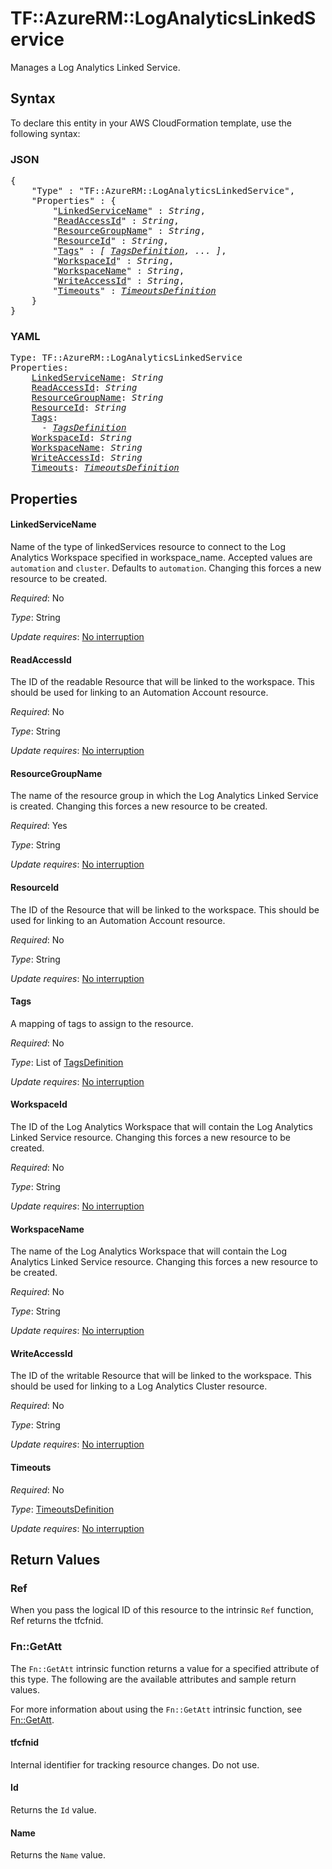 # TF::AzureRM::LogAnalyticsLinkedService

Manages a Log Analytics Linked Service.

## Syntax

To declare this entity in your AWS CloudFormation template, use the following syntax:

### JSON

<pre>
{
    "Type" : "TF::AzureRM::LogAnalyticsLinkedService",
    "Properties" : {
        "<a href="#linkedservicename" title="LinkedServiceName">LinkedServiceName</a>" : <i>String</i>,
        "<a href="#readaccessid" title="ReadAccessId">ReadAccessId</a>" : <i>String</i>,
        "<a href="#resourcegroupname" title="ResourceGroupName">ResourceGroupName</a>" : <i>String</i>,
        "<a href="#resourceid" title="ResourceId">ResourceId</a>" : <i>String</i>,
        "<a href="#tags" title="Tags">Tags</a>" : <i>[ <a href="tagsdefinition.md">TagsDefinition</a>, ... ]</i>,
        "<a href="#workspaceid" title="WorkspaceId">WorkspaceId</a>" : <i>String</i>,
        "<a href="#workspacename" title="WorkspaceName">WorkspaceName</a>" : <i>String</i>,
        "<a href="#writeaccessid" title="WriteAccessId">WriteAccessId</a>" : <i>String</i>,
        "<a href="#timeouts" title="Timeouts">Timeouts</a>" : <i><a href="timeoutsdefinition.md">TimeoutsDefinition</a></i>
    }
}
</pre>

### YAML

<pre>
Type: TF::AzureRM::LogAnalyticsLinkedService
Properties:
    <a href="#linkedservicename" title="LinkedServiceName">LinkedServiceName</a>: <i>String</i>
    <a href="#readaccessid" title="ReadAccessId">ReadAccessId</a>: <i>String</i>
    <a href="#resourcegroupname" title="ResourceGroupName">ResourceGroupName</a>: <i>String</i>
    <a href="#resourceid" title="ResourceId">ResourceId</a>: <i>String</i>
    <a href="#tags" title="Tags">Tags</a>: <i>
      - <a href="tagsdefinition.md">TagsDefinition</a></i>
    <a href="#workspaceid" title="WorkspaceId">WorkspaceId</a>: <i>String</i>
    <a href="#workspacename" title="WorkspaceName">WorkspaceName</a>: <i>String</i>
    <a href="#writeaccessid" title="WriteAccessId">WriteAccessId</a>: <i>String</i>
    <a href="#timeouts" title="Timeouts">Timeouts</a>: <i><a href="timeoutsdefinition.md">TimeoutsDefinition</a></i>
</pre>

## Properties

#### LinkedServiceName

Name of the type of linkedServices resource to connect to the Log Analytics Workspace specified in workspace_name. Accepted values are `automation` and `cluster`. Defaults to `automation`. Changing this forces a new resource to be created.

_Required_: No

_Type_: String

_Update requires_: [No interruption](https://docs.aws.amazon.com/AWSCloudFormation/latest/UserGuide/using-cfn-updating-stacks-update-behaviors.html#update-no-interrupt)

#### ReadAccessId

The ID of the readable Resource that will be linked to the workspace. This should be used for linking to an Automation Account resource.

_Required_: No

_Type_: String

_Update requires_: [No interruption](https://docs.aws.amazon.com/AWSCloudFormation/latest/UserGuide/using-cfn-updating-stacks-update-behaviors.html#update-no-interrupt)

#### ResourceGroupName

The name of the resource group in which the Log Analytics Linked Service is created. Changing this forces a new resource to be created.

_Required_: Yes

_Type_: String

_Update requires_: [No interruption](https://docs.aws.amazon.com/AWSCloudFormation/latest/UserGuide/using-cfn-updating-stacks-update-behaviors.html#update-no-interrupt)

#### ResourceId

The ID of the Resource that will be linked to the workspace. This should be used for linking to an Automation Account resource.

_Required_: No

_Type_: String

_Update requires_: [No interruption](https://docs.aws.amazon.com/AWSCloudFormation/latest/UserGuide/using-cfn-updating-stacks-update-behaviors.html#update-no-interrupt)

#### Tags

A mapping of tags to assign to the resource.

_Required_: No

_Type_: List of <a href="tagsdefinition.md">TagsDefinition</a>

_Update requires_: [No interruption](https://docs.aws.amazon.com/AWSCloudFormation/latest/UserGuide/using-cfn-updating-stacks-update-behaviors.html#update-no-interrupt)

#### WorkspaceId

The ID of the Log Analytics Workspace that will contain the Log Analytics Linked Service resource. Changing this forces a new resource to be created.

_Required_: No

_Type_: String

_Update requires_: [No interruption](https://docs.aws.amazon.com/AWSCloudFormation/latest/UserGuide/using-cfn-updating-stacks-update-behaviors.html#update-no-interrupt)

#### WorkspaceName

The name of the Log Analytics Workspace that will contain the Log Analytics Linked Service resource. Changing this forces a new resource to be created.

_Required_: No

_Type_: String

_Update requires_: [No interruption](https://docs.aws.amazon.com/AWSCloudFormation/latest/UserGuide/using-cfn-updating-stacks-update-behaviors.html#update-no-interrupt)

#### WriteAccessId

The ID of the writable Resource that will be linked to the workspace. This should be used for linking to a Log Analytics Cluster resource.

_Required_: No

_Type_: String

_Update requires_: [No interruption](https://docs.aws.amazon.com/AWSCloudFormation/latest/UserGuide/using-cfn-updating-stacks-update-behaviors.html#update-no-interrupt)

#### Timeouts

_Required_: No

_Type_: <a href="timeoutsdefinition.md">TimeoutsDefinition</a>

_Update requires_: [No interruption](https://docs.aws.amazon.com/AWSCloudFormation/latest/UserGuide/using-cfn-updating-stacks-update-behaviors.html#update-no-interrupt)

## Return Values

### Ref

When you pass the logical ID of this resource to the intrinsic `Ref` function, Ref returns the tfcfnid.

### Fn::GetAtt

The `Fn::GetAtt` intrinsic function returns a value for a specified attribute of this type. The following are the available attributes and sample return values.

For more information about using the `Fn::GetAtt` intrinsic function, see [Fn::GetAtt](https://docs.aws.amazon.com/AWSCloudFormation/latest/UserGuide/intrinsic-function-reference-getatt.html).

#### tfcfnid

Internal identifier for tracking resource changes. Do not use.

#### Id

Returns the <code>Id</code> value.

#### Name

Returns the <code>Name</code> value.

